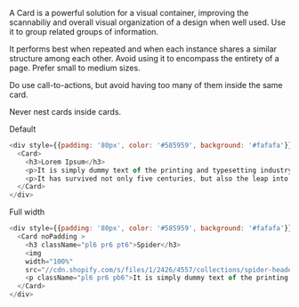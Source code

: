A Card is a powerful solution for a visual container, improving the scannabiliy and overall visual organization of a design when well used. Use it to group related groups of information.

It performs best when repeated and when each instance shares a similar structure among each other. Avoid using it to encompass the entirety of a page. Prefer small to medium sizes.

Do use call-to-actions, but avoid having too many of them inside the same card.

Never nest cards inside cards.


Default

```js
<div style={{padding: '80px', color: '#585959', background: '#fafafa'}}>
  <Card>
    <h3>Lorem Ipsum</h3>
    <p>It is simply dummy text of the printing and typesetting industry. Lorem Ipsum has been the industry's standard dummy text ever since the 1500s, when an unknown printer took a galley of type and scrambled it to make a type specimen book.</p>
    <p>It has survived not only five centuries, but also the leap into electronic typesetting, remaining essentially unchanged. It was popularised in the 1960s with the release of Letraset sheets containing Lorem Ipsum passages, and more recently with desktop publishing software like Aldus PageMaker including versions of Lorem Ipsum.</p>
  </Card>
</div>
```


Full width

```js
<div style={{padding: '80px', color: '#585959', background: '#fafafa'}}>
  <Card noPadding >
    <h3 className="pl6 pr6 pt6">Spider</h3>
    <img
    width="100%"
    src="//cdn.shopify.com/s/files/1/2426/4557/collections/spider-header123_1800x_c0da37d9-6f9c-4b9e-bcaa-f984f3c869fe_1800x.png?v=1512524794" />
    <p className="pl6 pr6 pb6">It is simply dummy text of the printing and typesetting industry. Lorem Ipsum has been the industry's standard dummy text ever since the 1500s, when an unknown printer took a galley of type and scrambled it to make a type specimen book.</p>
  </Card>
</div>
```
